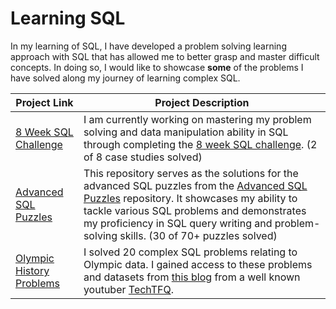 # Learning SQL

In my learning of SQL, I have developed a problem solving learning approach with SQL that has allowed me to better grasp and master difficult concepts. In doing so, I would like to showcase **some** of the problems I have solved along my journey of learning complex SQL. 

| Project Link | Project Description | 
|---| ---|
|[8 Week SQL Challenge](https://github.com/dustin-tucker01/8WeekSQLChallenge/tree/main) |I am currently working on mastering my problem solving and data manipulation ability in SQL through completing the [8 week SQL challenge](https://8weeksqlchallenge.com/). (2 of 8 case studies solved)| 
| [Advanced SQL Puzzles](https://github.com/dustin-tucker01/AdvancedSQLPuzzles)| This repository serves as the solutions for the advanced SQL puzzles from the [Advanced SQL Puzzles](https://github.com/smpetersgithub/AdvancedSQLPuzzles/tree/main/Advanced%20SQL%20Puzzles) repository. It showcases my ability to tackle various SQL problems and demonstrates my proficiency in SQL query writing and problem-solving skills. (30 of 70+ puzzles solved) | 
|[Olympic History Problems](https://github.com/dustin-tucker01/OlympicHistorySQLProblems) | I solved 20 complex SQL problems relating to Olympic data. I gained access to these problems and datasets from [this blog](https://techtfq.com/blog/practice-writing-sql-queries-using-real-dataset) from a well known youtuber [TechTFQ](https://www.youtube.com/@techTFQ).|  
